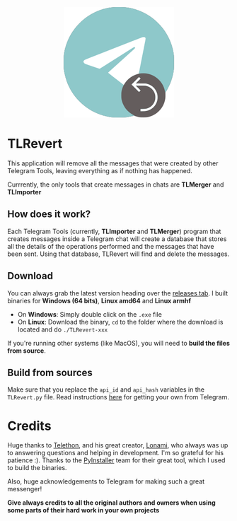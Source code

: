 <p align="center">
  <img src="https://github.com/TelegramTools/TLRevert/raw/master/images/Intro.png">
</p>

# TLRevert

This application will remove all the messages that were created by other Telegram Tools, leaving everything as if nothing has happened.

Currrently, the only tools that create messages in chats are **TLMerger** and **TLImporter**

## How does it work?

Each Telegram Tools (currently, **TLImporter** and **TLMerger**) program that creates messages inside a Telegram chat will create a database that stores all the details
of the operations performed and the messages that have been sent. Using that database, TLRevert will find and delete
the messages.

## Download

You can always grab the latest version heading over the [releases tab](https://github.com/TelegramTools/TLRevert/releases).
I built binaries for **Windows (64 bits)**, **Linux amd64** and **Linux armhf**

* On **Windows**: Simply double click on the ``.exe`` file
* On **Linux**: Download the binary, ``cd`` to the folder where the download is located and do ``./TLRevert-xxx``

If you're running other systems (like MacOS), you will need to **build the files from source**.

## Build from sources

Make sure that you replace the ``api_id`` and ``api_hash`` variables in the ``TLRevert.py`` file.
Read instructions [here](https://core.telegram.org/api/obtaining_api_id) for getting your own from Telegram.

# Credits

Huge thanks to [Telethon](https://github.com/LonamiWebs/Telethon), and his great creator, [Lonami](https://github.com/Lonami), who always was up to answering questions and helping in development. I'm so grateful for his patience :).
Thanks to the [PyInstaller](https://www.pyinstaller.org/) team for their great tool, which I used to build the binaries.

Also, huge acknowledgements to Telegram for making such a great messenger!

**Give always credits to all the original authors and owners when using some parts of their hard work in your own projects**
